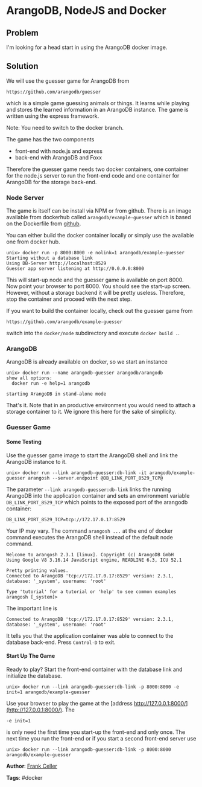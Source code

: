 # ArangoDB, NodeJS and Docker

## Problem

I'm looking for a head start in using the ArangoDB docker image.

## Solution

We will use the guesser game for ArangoDB from

    https://github.com/arangodb/guesser

which is a simple game guessing animals or things. It learns while playing
and stores the learned information in an ArangoDB instance. The game is written using the
express framework. 

Note: You need to switch to the docker branch.  

The game has the two components

* front-end with node.js and express
* back-end with ArangoDB and Foxx

Therefore the guesser game needs two docker containers, one container for the node.js
server to run the front-end code and one container for ArangoDB for the storage back-end.

### Node Server

The game is itself can be install via NPM or from github. There is an image available from
dockerhub called `arangodb/example-guesser` which is based on the Dockerfile
from [github](https://raw.githubusercontent.com/arangodb/guesser/docker/docker/Dockerfile).

You can either build the docker container locally or simply use the available one from
docker hub.

    unix> docker run -p 8000:8000 -e nolink=1 arangodb/example-guesser
    Starting without a database link
    Using DB-Server http://localhost:8529
    Guesser app server listening at http://0.0.0.0:8000

This will start-up node and the guesser game is available on port 8000. Now point your
browser to port 8000. You should see the start-up screen. However, without a storage
backend it will be pretty useless. Therefore, stop the container and proceed with the next
step.

If you want to build the container locally, check out the guesser game from

    https://github.com/arangodb/example-guesser

switch into the `docker/node` subdirectory and execute `docker build .`.

### ArangoDB

ArangoDB is already available on docker, so we start an instance

    unix> docker run --name arangodb-guesser arangodb/arangodb
    show all options:
      docker run -e help=1 arangodb

    starting ArangoDB in stand-alone mode

That's it. Note that in an productive environment you would need to attach a storage
container to it. We ignore this here for the sake of simplicity.

### Guesser Game


#### Some Testing

Use the guesser game image to start the ArangoDB shell and link the ArangoDB instance to
it.

    unix> docker run --link arangodb-guesser:db-link -it arangodb/example-guesser arangosh --server.endpoint @DB_LINK_PORT_8529_TCP@

The parameter `--link arangodb-guesser:db-link` links the running ArangoDB into the
application container and sets an environment variable `DB_LINK_PORT_8529_TCP` which
points to the exposed port of the arangodb container:

    DB_LINK_PORT_8529_TCP=tcp://172.17.0.17:8529

Your IP may vary. The command `arangosh ...` at the end of docker command executes the
ArangoDB shell instead of the default node command.

    Welcome to arangosh 2.3.1 [linux]. Copyright (c) ArangoDB GmbH
    Using Google V8 3.16.14 JavaScript engine, READLINE 6.3, ICU 52.1
    
    Pretty printing values.
    Connected to ArangoDB 'tcp://172.17.0.17:8529' version: 2.3.1, database: '_system', username: 'root'
    
    Type 'tutorial' for a tutorial or 'help' to see common examples
    arangosh [_system]> 

The important line is

    Connected to ArangoDB 'tcp://172.17.0.17:8529' version: 2.3.1, database: '_system', username: 'root'

It tells you that the application container was able to connect to the database
back-end. Press `Control-D` to exit.

#### Start Up The Game

Ready to play? Start the front-end container with the database link and initialize the database.

    unix> docker run --link arangodb-guesser:db-link -p 8000:8000 -e init=1 arangodb/example-guesser

Use your browser to play the game at the [address http://127.0.0.1:8000/](http://127.0.0.1:8000/).
The

    -e init=1

is only need the first time you start-up the front-end and only once. The next time you
run the front-end or if you start a second front-end server use

    unix> docker run --link arangodb-guesser:db-link -p 8000:8000 arangodb/example-guesser


**Author**: [Frank Celler](https://github.com/fceller)

**Tags**: #docker
